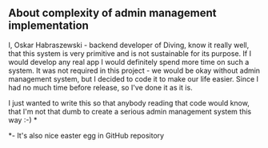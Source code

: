 ## About complexity of admin management implementation 
I, Oskar Habraszewski - backend developer of Diving, know it really well, that this system is very primitive
and is not sustainable for its purpose. If I would develop any real app I would definitely spend more time on such a system.
It was not required in this project - we would be okay without admin management system, but I decided to code it to make our life easier.
Since I had no much time before release, so I've done it as it is.

I just wanted to write this so that anybody reading that code would know, that I'm not that dumb to create a serious admin management system this way :-) *

*- It's also nice easter egg in GitHub repository